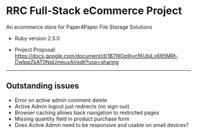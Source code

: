 # RRC Full-Stack eCommerce Project

An ecommerce store for Paper4Paper File Storage Solutions

* Ruby version 2.5.0

* Project Proposal: https://docs.google.com/document/d/1B7I9Oq9iycfKUbjLx685MRt-DwlpqZkAT0NqUmeuxAI/edit?usp=sharing
---

## Outstanding issues
* Error on active admin comment delete
* Active Admin logout just redirects (no sign-out)
* Browser caching allows back navigation to restricted pages
* Missing quantity field in product purchase form
* Does Active Admin need to be responsive and usable on small devices?

